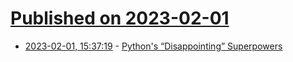 # [Published on 2023-02-01](index.md)

* [2023-02-01, 15:37:19](https://news.ycombinator.com/item?id=34611969) - [Python's “Disappointing” Superpowers](https://lukeplant.me.uk/blog/posts/pythons-disappointing-superpowers/)
